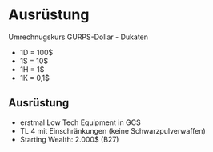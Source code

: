 # Ausrüstung

Umrechnugskurs GURPS-Dollar - Dukaten

- 1D = 100$
- 1S = 10$
- 1H = 1$
- 1K = 0,1$

## Ausrüstung

- erstmal Low Tech Equipment in GCS
- TL 4 mit Einschränkungen (keine Schwarzpulverwaffen)
- Starting Wealth: 2.000$ (B27)
